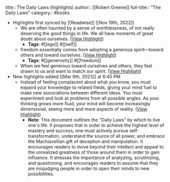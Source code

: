 title:: The Daily Laws (highlights)
author:: [[Robert Greene]]
full-title:: "The Daily Laws"
category:: #books

- Highlights first synced by [[Readwise]] [[Nov 19th, 2022]]
	- We are often haunted by a sense of worthlessness, of not really deserving the good things in life. We all have moments of great doubt about ourselves. ([View Highlight](https://read.readwise.io/read/01ghwcstqrhcmdw7bx4ng46n8q))
		- **Tags**: #[[ego]] #[[self]]
	- freedom essentially comes from adopting a generous spirit—toward others and toward ourselves. ([View Highlight](https://read.readwise.io/read/01ghwcve6ph672jxfn8w4kvbba))
		- **Tags**: #[[generosity]] #[[freedom]]
	- When we feel generous toward ourselves and others, they feel drawn to us and want to match our spirit. ([View Highlight](https://read.readwise.io/read/01ghwcwh5a43m2dhytj5dew5dv))
- New highlights added [[Mar 6th, 2023]] at 6:45 PM
	- Instead of feeling complacent about what you know, you must expand your knowledge to related fields, giving your mind fuel to make new associations between different ideas. You must experiment and look at problems from all possible angles. As your thinking grows more fluid, your mind will become increasingly dimensional, seeing more and more aspects of reality. ([View Highlight](https://read.readwise.io/read/01gte3x7k0xw578cg4e9w02q7z))
		- **Note**: This document outlines the "Daily Laws" by which to live one's life. It proposes that in order to achieve the highest level of mastery and success, one must actively pursue self-transformation, understand the source of all power, and embrace the Machiavellian gift of deception and manipulation. It encourages readers to move beyond their intellect and appeal to the unrealized greatness of those around them in order to gain influence. It stresses the importance of analyzing, scrutinizing, and questioning, and encourages readers to assume that they are misjudging people in order to open their minds to new possibilities.